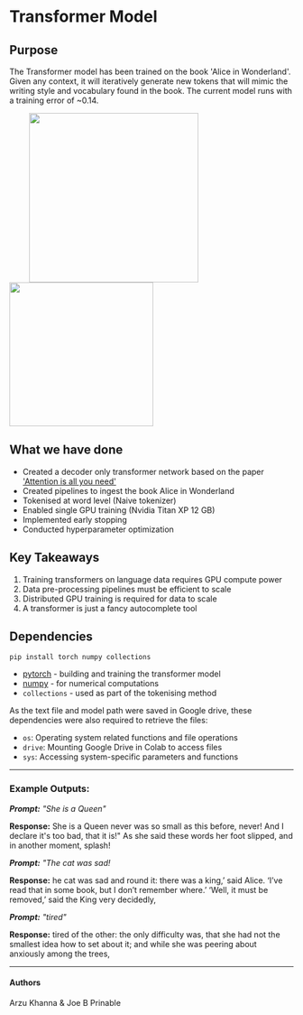 # Transformer Model

## Purpose
The Transformer model has been trained on the book 'Alice in Wonderland'. Given any context, it will iteratively generate new tokens that will mimic the writing style and vocabulary found in the book. The current model runs with a training error of ~0.14.

<img src="https://tse4.mm.bing.net/th/id/OIP.wSRJACD0uJih7XnzTrlLkQHaI8?pid=ImgDet&rs=1" width="300" hspace="35"/> <img src="https://i.pinimg.com/236x/33/ed/8a/33ed8a1e450e82a33b66cd729e54af2f--alice-in-wonderland--alice-in-wonderland-wallpaper.jpg" width="255"/> 

## What we have done
* Created a decoder only transformer network based on the paper ['Attention is all you need'](https://arxiv.org/pdf/1706.03762.pdf)
* Created pipelines to ingest the book Alice in Wonderland
* Tokenised at word level (Naive tokenizer)
* Enabled single GPU training (Nvidia Titan XP 12 GB)
* Implemented early stopping
* Conducted hyperparameter optimization

## Key Takeaways
1. Training transformers on language data requires GPU compute power
2. Data pre-processing pipelines must be efficient to scale
3. Distributed GPU training is required for data to scale
4. A transformer is just a fancy autocomplete tool

## Dependencies
`pip install torch numpy collections`

* [pytorch](https://pytorch.org/get-started/locally/) - building and training the transformer model
* [numpy](https://numpy.org/install/) - for numerical computations 
* `collections` - used as part of the tokenising method 

As the text file and model path were saved in Google drive, these dependencies were also required to retrieve the files:
* `os`: Operating system related functions and file operations
* `drive`: Mounting Google Drive in Colab to access files
* `sys`: Accessing system-specific parameters and functions

---

### Example Outputs:

***Prompt:*** *"She is a Queen"* 
  
**Response:** She is a Queen never was so small as this before, never! And I declare it's too bad, that it is!" As she said these words her foot slipped, and in another moment, splash!

***Prompt:*** *"The cat was sad!*
  
**Response:** he cat was sad and round it: there was a king,’ said Alice. ‘I’ve read that in some book, but I don’t remember where.’ ‘Well, it must be removed,’ said the King very decidedly,

***Prompt:*** *"tired"*
  
**Response:** tired of the other: the only difficulty was, that she had not the smallest idea how to set about it; and while she was peering about anxiously among the trees,

---

#### Authors
Arzu Khanna & Joe B Prinable 

